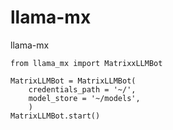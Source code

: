 # llama-mx
llama-mx

```
from llama_mx import MatrixxLLMBot

MatrixLLMBot = MatrixLLMBot(
    credentials_path = '~/',
    model_store = '~/models',
    )
MatrixLLMBot.start()
```
